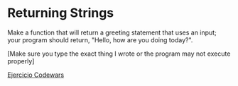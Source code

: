 # Returning Strings

Make a function that will return a greeting statement that uses an input; your program should return, "Hello, <name> how are you doing today?".

[Make sure you type the exact thing I wrote or the program may not execute properly]


[Ejercicio Codewars](https://www.codewars.com/kata/55a70521798b14d4750000a4/train/java)